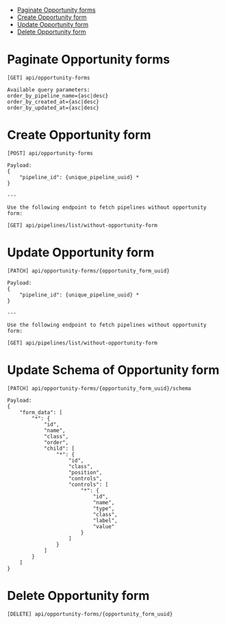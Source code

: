 * [Paginate Opportunity forms](#paginate-opportunity-forms)
* [Create Opportunity form](#create-opportunity-form)
* [Update Opportunity form](#update-opportunity-form)
* [Delete Opportunity form](#delete-opportunity-form)


# Paginate Opportunity forms

    [GET] api/opportunity-forms
    
    Available query parameters:
    order_by_pipeline_name={asc|desc}
    order_by_created_at={asc|desc}
    order_by_updated_at={asc|desc}

# Create Opportunity form

    [POST] api/opportunity-forms

    Payload:
    {
        "pipeline_id": {unique_pipeline_uuid} *
    }

    ---

    Use the following endpoint to fetch pipelines without opportunity form:
    
    [GET] api/pipelines/list/without-opportunity-form

# Update Opportunity form

    [PATCH] api/opportunity-forms/{opportunity_form_uuid}

    Payload:
    {
        "pipeline_id": {unique_pipeline_uuid} *
    }

    ---

    Use the following endpoint to fetch pipelines without opportunity form:
    
    [GET] api/pipelines/list/without-opportunity-form

# Update Schema of Opportunity form

    [PATCH] api/opportunity-forms/{opportunity_form_uuid}/schema

    Payload:
    {
        "form_data": [
            "*": {
                "id",
                "name",
                "class",
                "order",
                "child": [
                    "*": {
                        "id",
                        "class",
                        "position",
                        "controls",
                        "controls": [
                            "*": {
                                "id",
                                "name",
                                "type",
                                "class",
                                "label",
                                "value"
                            }
                        ]
                    }
                ]
            }
        ]
    }
    

# Delete Opportunity form

    [DELETE] api/opportunity-forms/{opportunity_form_uuid}
